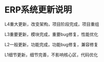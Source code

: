 # ERP系统更新说明
L4重大更新，改变架构，项目阶段完成，项目重组

L3重要更新，模块完成，重要bug修复，性能优化

L2一般更新，功能完成，功能bug修复，兼容修复

L1细节更新，细节完善，不影响核心区，代码优化
